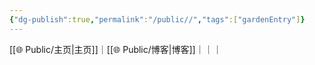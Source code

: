 ```yaml
---
{"dg-publish":true,"permalink":"/public//","tags":["gardenEntry"]}
---
```




[[🌐  Public/主页\|主页]]｜[[🌐  Public/博客\|博客]]｜｜｜